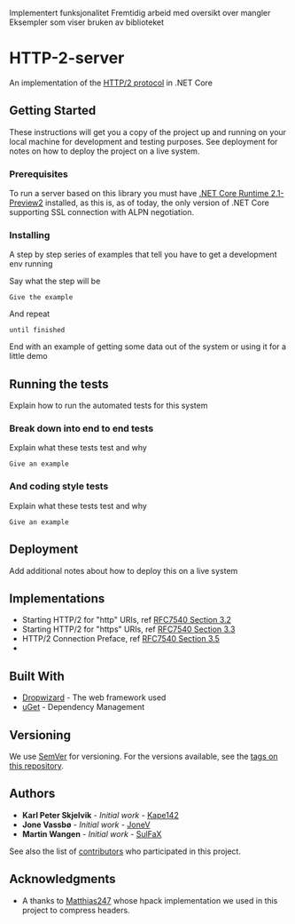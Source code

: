 Implementert funksjonalitet
Fremtidig arbeid med oversikt over mangler
Eksempler som viser bruken av biblioteket

  

# HTTP-2-server

An implementation of the [HTTP/2 protocol](https://tools.ietf.org/html/rfc7540) in .NET Core

## Getting Started

These instructions will get you a copy of the project up and running on your local machine for development and testing purposes. See deployment for notes on how to deploy the project on a live system.

### Prerequisites

To run a server based on this library you must have [.NET Core Runtime 2.1-Preview2](https://github.com/dotnet/core/blob/master/release-notes/download-archives/2.1.0-preview2-download.md) installed, as this is, as of today, the only version of .NET Core supporting SSL connection with ALPN negotiation.

### Installing

A step by step series of examples that tell you have to get a development env running

Say what the step will be

```
Give the example
```

And repeat

```
until finished
```

End with an example of getting some data out of the system or using it for a little demo

## Running the tests

Explain how to run the automated tests for this system

### Break down into end to end tests

Explain what these tests test and why

```
Give an example
```

### And coding style tests

Explain what these tests test and why

```
Give an example
```

## Deployment

Add additional notes about how to deploy this on a live system


## Implementations

* Starting HTTP/2 for "http" URIs, ref [RFC7540 Section 3.2](https://tools.ietf.org/html/rfc7540#section-3.2)
* Starting HTTP/2 for "https" URIs, ref [RFC7540 Section 3.3](https://tools.ietf.org/html/rfc7540#section-3.3)
* HTTP/2 Connection Preface, ref [RFC7540 Section 3.5](https://tools.ietf.org/html/rfc7540#section-3.5)
* 


## Built With

* [Dropwizard](http://www.dropwizard.io/1.0.2/docs/) - The web framework used
* [uGet](https://nuget.org/) - Dependency Management

## Versioning

We use [SemVer](http://semver.org/) for versioning. For the versions available, see the [tags on this repository](https://github.com/kape142/HTTP-2-server/tags). 

## Authors

* **Karl Peter Skjelvik** - *Initial work* - [Kape142](https://github.com/kape142)
* **Jone Vassbø** - *Initial work* - [JoneV](https://github.com/jonev)
* **Martin Wangen** - *Initial work* - [SulFaX](https://github.com/sulfax)

See also the list of [contributors](https://github.com/kape142/HTTP-2-server/graphs/contributors) who participated in this project.

## Acknowledgments

* A thanks to [Matthias247](https://github.com/Matthias247/) whose hpack implementation we used in this project to compress headers.


